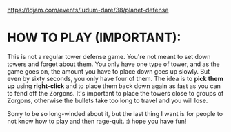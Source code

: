 https://ldjam.com/events/ludum-dare/38/planet-defense

# HOW TO PLAY (IMPORTANT):

This is not a regular tower defense game. You're not meant to set down towers and forget about them. You only have one type of tower, and as the game goes on, the amount you have to place down goes up slowly. But even by sixty seconds, you only have four of them. The idea is to **pick them up** using **right-click** and to place them back down again as fast as you can to fend off the Zorgons. It's important to place the towers close to groups of Zorgons, otherwise the bullets take too long to travel and you will lose.

Sorry to be so long-winded about it, but the last thing I want is for people to not know how to play and then rage-quit. :) hope you have fun!
